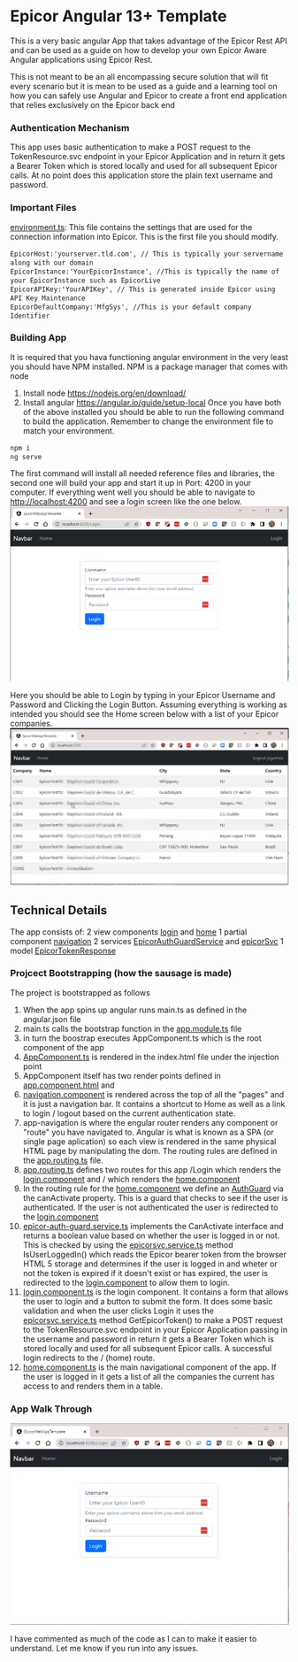 # Epicor Angular 13+ Template

This is a very basic angular App that takes advantage of the Epicor Rest API and can be used as a guide on how to develop your own Epicor Aware Angular applications using Epicor Rest.

This is not meant to be an all encompassing secure solution that will fit every scenario but it is mean to be used as a guide and a learning tool on how you can safely use Angular and Epicor to create a front end application that relies exclusively on the Epicor back end

### Authentication Mechanism
This app uses basic authentication to make a POST request to the TokenResource.svc endpoint in your Epicor Application and in return it gets a Bearer Token which is stored locally and used for all subsequent Epicor calls. At no point does this application store the plain text username and password.

### Important Files
[environment.ts](src/environments.environment.ts): This file contains the settings that are used for the connection information into Epicor. This is the first file you should modify.
```
EpicorHost:'yourserver.tld.com', // This is typically your servername along with our domain
EpicorInstance:'YourEpicorInstance', //This is typically the name of your EpicorInstance such as EpicorLive
EpicorAPIKey:'YourAPIKey', // This is generated inside Epicor using API Key Maintenance
EpicorDefaultCompany:'MfgSys', //This is your default company Identifier
```

### Building App
It is required that you hava  functioning angular environment in the very least you should have NPM installed. NPM is a package manager that comes with node
1. Install node https://nodejs.org/en/download/
2. Install angular https://angular.io/guide/setup-local
Once you have both of the above installed you should be able to run the following command to build the application. Remember to change the environment file to match your environment.


```
npm i
ng serve
```
The first command will install all needed reference files and libraries, the second one will build your app and start it up in Port: 4200 in your computer.
If everything went well you should be able to navigate to [http://localhost:4200](https://localhost:4200) and see a login screen like the one below.
![Login Screen](src/assets/Login.png?raw=true,  "Login Screen")

Here you should be able to Login by typing in your Epicor Username and Password and Clicking the Login Button. Assuming everything is working as intended you should see the Home screen below with a list of your Epicor companies.
![Home Screen](src/assets/Home.png?raw=true,  "Home Screen")

## Technical Details
The app consists of:
2 view components [login](src/app/views/login/) and [home](src/app/views/home/)
1 partial component [navigation](src/app/partials/navigation/)
2 services [EpicorAuthGuardService](src/app/services/epicor-auth-guard.service.ts) and [epicorSvc](src/app/services/epicorsvc.service.ts)
1 model [EpicorTokenResponse](src/app/models/epicor-token-response.ts)

### Projcect Bootstrapping (how the sausage is made)
The project is bootstrapped as follows
1. When the app spins up angular runs main.ts as defined in the angular.json file
2. main.ts calls the bootstrap function in the [app.module.ts](src/app/app.module.ts) file
3. in turn the boostrap executes AppComponent.ts which is the root component of the app
4. [AppComponent.ts](src/app/app.component.ts) is rendered in the index.html file under the injection point  <app-root></app-root>
5. AppComponent itself has two render points defined in [app.component.html](src/app/app.component.html) <app-navigation> and <router-outlet>
6. [navigation.component](src/app/components/navigation/) is rendered across the top of all the "pages" and it is just a navigation bar. It contains a shortcut to Home as well as a link to login / logout based on the current authentication state.
7. app-navigation is where the engular router renders any component or "route" you have navigated to. Angular is what is known as a SPA (or single page aplication) so each view is rendered in the same physical HTML page by manipulating the dom. The routing rules are defined in the [app.routing.ts](src/app/app.routing.ts) file.
8. [app.routing.ts](src/app/app.routing.ts) defines two routes for this app /Login which renders the [login.component](src/app/components/login/) and / which renders the [home.component](src/app/components/home/)
9. In the routing rule for the [home.component](src/app/components/home/) we define an [AuthGuard](src/app/services/epicor-auth-guard.service.ts) via the canActivate property. This is a guard that checks to see if the user is authenticated. If the user is not authenticated the user is redirected to the [login.component](src/app/components/login/)
10. [epicor-auth-guard.service.ts](src/app/services/epicor-auth-guard.service.ts) implements the CanActivate interface and returns a boolean value based on whether the user is logged in or not. This is checked by using the [epicorsvc.service.ts](src/app/services/epicorsvc.service.ts) method IsUserLoggedIn() which reads the Epicor bearer token from the browser HTML 5 storage and determines if the user is logged in and wheter or not the token is expired if it doesn't exist or has expired, the user is redirected to the [login.component](src/app/components/login/) to allow them to login.
11. [login.component.ts](src/app/components/login/) is the login component. It contains a form that allows the user to login and a button to submit the form. It does some basic validation and when the user clicks Login it uses the [epicorsvc.service.ts](src/app/services/epicorsvc.service.ts) method GetEpicorToken() to make a POST request to the TokenResource.svc endpoint in your Epicor Application passing in the username and password in return it gets a Bearer Token which is stored locally and used for all subsequent Epicor calls. A successful login redirects to the / (home) route.
12. [home.component.ts](src/app/components/home/) is the main navigational component of the app. If the user is logged in it gets a list of all the companies the current has access to and renders them in a table.


### App Walk Through
![App Walk Through](src/assets/AppWalkThrough.gif?raw=true,  "App Walk Through")

I have commented as much of the code as I can to make it easier to understand. Let me know if you run into any issues.